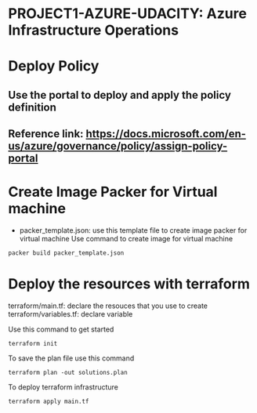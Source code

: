 # PROJECT1-AZURE-UDACITY:  Azure Infrastructure Operations

# Deploy Policy 

## Use the portal to deploy and apply the policy definition
## Reference link: https://docs.microsoft.com/en-us/azure/governance/policy/assign-policy-portal

# Create Image Packer for Virtual machine
* packer_template.json: use this template file to create image packer for virtual machine
Use command to create image for virtual machine
```
packer build packer_template.json 
```
# Deploy the resources with terraform
terraform/main.tf: declare the resouces that you use to create
terraform/variables.tf: declare variable 

Use this command to get started
```
terraform init
```
To save the plan file use this command
```
terraform plan -out solutions.plan
```
To deploy terraform infrastructure
```
terraform apply main.tf
```
